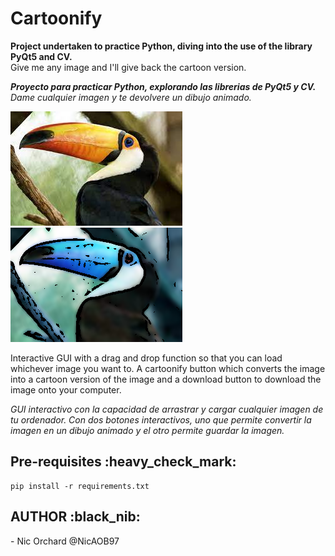 # Cartoonify

<strong>Project undertaken to practice Python, diving into the use of the library PyQt5 and CV. </strong><br>
Give me any image and I'll give back the cartoon version.

<strong><em>Proyecto para practicar Python, explorando las librerias de PyQt5 y CV.</em></strong><br>
<em>Dame cualquier imagen y te devolvere un dibujo animado.</em>

![Bird](images/bird.jpg?raw=true "Cartoon Bird") 
![Cartoon Bird](images/cart_bird.png?raw=true "Cartoon Bird") 

Interactive GUI with a drag and drop function so that you can load whichever image you want to. A cartoonify button which converts the image into a cartoon version of the image and a download button to download the image onto your computer. 

<em>GUI interactivo con la capacidad de arrastrar y cargar cualquier imagen de tu ordenador. Con dos botones interactivos, uno que permite convertir la imagen en un dibujo animado y el otro permite guardar la imagen. </em>

<h2>Pre-requisites :heavy_check_mark: </h2>

```
pip install -r requirements.txt 
```

<h2>AUTHOR :black_nib: </h2>
- Nic Orchard @NicAOB97
